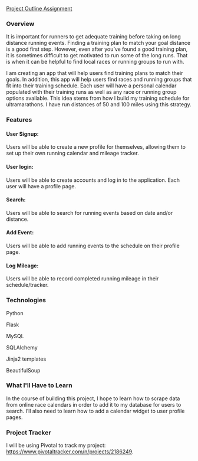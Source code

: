 
[Project Outline Assignment](https://education.launchcode.org/liftoff/assignments/project-outline/)

### Overview
It is important for runners to get adequate training before taking on long distance running events. Finding a training plan to match your goal distance is a good first step. However, even after you’ve found a good training plan, it is sometimes difficult to get motivated to run some of the long runs. That is when it can be helpful to find local races or running groups to run with.

I am creating an app that will help users find training plans to match their goals. In addition, this app will help users find races and running groups that fit into their training schedule. Each user will have a personal calendar populated with their training runs as well as any race or running group options available. This idea stems from how I build my training schedule for ultramarathons. I have run distances of 50 and 100 miles using this strategy.

### Features
#### User Signup:
Users will be able to create a new profile for themselves, allowing them to set up their own running calendar and mileage   tracker.
#### User login: 
Users will be able to create accounts and log in to the application. Each user will have a profile page.
#### Search: 
Users will be able to search for running events based on date and/or distance.
#### Add Event: 
Users will be able to add running events to the schedule on their profile page.
#### Log Mileage: 
Users will be able to record completed running mileage in their schedule/tracker.

### Technologies
Python

Flask

MySQL

SQLAlchemy

Jinja2 templates

BeautifulSoup

### What I'll Have to Learn
In the course of building this project, I hope to learn how to scrape data from online race calendars in order to add it to my database for users to search. I’ll also need to learn how to add a calendar widget to user profile pages.

### Project Tracker
I will be using Pivotal to track my project: https://www.pivotaltracker.com/n/projects/2186249.
